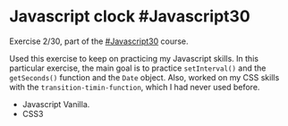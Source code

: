 # Javascript clock #Javascript30

Exercise 2/30, part of the [#Javascript30](https://javascript30.com/) course.

Used this exercise to keep on practicing my Javascript skills. In this particular exercise, the main goal is to practice `setInterval()` and the `getSeconds()` function and the `Date` object. Also, worked on my CSS skills with the `transition-timin-function`, which I had never used before.

- Javascript Vanilla.
- CSS3
